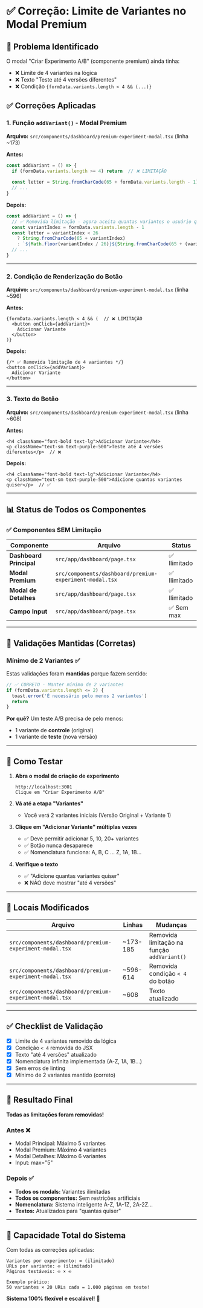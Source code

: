 # ✅ Correção: Limite de Variantes no Modal Premium

## 🎯 Problema Identificado

O modal "Criar Experimento A/B" (componente premium) ainda tinha:
- ❌ Limite de 4 variantes na lógica
- ❌ Texto "Teste até 4 versões diferentes"
- ❌ Condição `{formData.variants.length < 4 && (...)}`

## ✅ Correções Aplicadas

### 1. **Função `addVariant()` - Modal Premium**
**Arquivo:** `src/components/dashboard/premium-experiment-modal.tsx` (linha ~173)

**Antes:**
```typescript
const addVariant = () => {
  if (formData.variants.length >= 4) return  // ❌ LIMITAÇÃO
  
  const letter = String.fromCharCode(65 + formData.variants.length - 1)
  // ...
}
```

**Depois:**
```typescript
const addVariant = () => {
  // ✅ Removida limitação - agora aceita quantas variantes o usuário quiser
  const variantIndex = formData.variants.length - 1
  const letter = variantIndex < 26 
    ? String.fromCharCode(65 + variantIndex)
    : `${Math.floor(variantIndex / 26)}${String.fromCharCode(65 + (variantIndex % 26))}`
  // ...
}
```

---

### 2. **Condição de Renderização do Botão**
**Arquivo:** `src/components/dashboard/premium-experiment-modal.tsx` (linha ~596)

**Antes:**
```tsx
{formData.variants.length < 4 && (  // ❌ LIMITAÇÃO
  <button onClick={addVariant}>
    Adicionar Variante
  </button>
)}
```

**Depois:**
```tsx
{/* ✅ Removida limitação de 4 variantes */}
<button onClick={addVariant}>
  Adicionar Variante
</button>
```

---

### 3. **Texto do Botão**
**Arquivo:** `src/components/dashboard/premium-experiment-modal.tsx` (linha ~608)

**Antes:**
```tsx
<h4 className="font-bold text-lg">Adicionar Variante</h4>
<p className="text-sm text-purple-500">Teste até 4 versões diferentes</p>  // ❌
```

**Depois:**
```tsx
<h4 className="font-bold text-lg">Adicionar Variante</h4>
<p className="text-sm text-purple-500">Adicione quantas variantes quiser</p>  // ✅
```

---

## 📊 Status de Todos os Componentes

### ✅ Componentes SEM Limitação

| Componente | Arquivo | Status |
|------------|---------|--------|
| **Dashboard Principal** | `src/app/dashboard/page.tsx` | ✅ Ilimitado |
| **Modal Premium** | `src/components/dashboard/premium-experiment-modal.tsx` | ✅ Ilimitado |
| **Modal de Detalhes** | `src/app/dashboard/page.tsx` | ✅ Ilimitado |
| **Campo Input** | `src/app/dashboard/page.tsx` | ✅ Sem max |

---

## 🎯 Validações Mantidas (Corretas)

### Mínimo de 2 Variantes ✅
Estas validações foram **mantidas** porque fazem sentido:

```typescript
// ✅ CORRETO - Manter mínimo de 2 variantes
if (formData.variants.length <= 2) {
  toast.error('É necessário pelo menos 2 variantes')
  return
}
```

**Por quê?** Um teste A/B precisa de pelo menos:
- 1 variante de **controle** (original)
- 1 variante de **teste** (nova versão)

---

## 🧪 Como Testar

1. **Abra o modal de criação de experimento**
   ```
   http://localhost:3001
   Clique em "Criar Experimento A/B"
   ```

2. **Vá até a etapa "Variantes"**
   - Você verá 2 variantes iniciais (Versão Original + Variante 1)

3. **Clique em "Adicionar Variante" múltiplas vezes**
   - ✅ Deve permitir adicionar 5, 10, 20+ variantes
   - ✅ Botão nunca desaparece
   - ✅ Nomenclatura funciona: A, B, C ... Z, 1A, 1B...

4. **Verifique o texto**
   - ✅ "Adicione quantas variantes quiser"
   - ❌ NÃO deve mostrar "até 4 versões"

---

## 📝 Locais Modificados

| Arquivo | Linhas | Mudanças |
|---------|--------|----------|
| `src/components/dashboard/premium-experiment-modal.tsx` | ~173-185 | Removida limitação na função `addVariant()` |
| `src/components/dashboard/premium-experiment-modal.tsx` | ~596-614 | Removida condição `< 4` do botão |
| `src/components/dashboard/premium-experiment-modal.tsx` | ~608 | Texto atualizado |

---

## ✅ Checklist de Validação

- [x] Limite de 4 variantes removido da lógica
- [x] Condição `< 4` removida do JSX
- [x] Texto "até 4 versões" atualizado
- [x] Nomenclatura infinita implementada (A-Z, 1A, 1B...)
- [x] Sem erros de linting
- [x] Mínimo de 2 variantes mantido (correto)

---

## 🎊 Resultado Final

**Todas as limitações foram removidas!**

### Antes ❌
- Modal Principal: Máximo 5 variantes
- Modal Premium: Máximo 4 variantes
- Modal Detalhes: Máximo 6 variantes
- Input: max="5"

### Depois ✅
- **Todos os modals:** Variantes ilimitadas
- **Todos os componentes:** Sem restrições artificiais
- **Nomenclatura:** Sistema inteligente A-Z, 1A-1Z, 2A-2Z...
- **Textos:** Atualizados para "quantas quiser"

---

## 🚀 Capacidade Total do Sistema

Com todas as correções aplicadas:

```
Variantes por experimento: ∞ (ilimitado)
URLs por variante: ∞ (ilimitado)
Páginas testáveis: ∞ × ∞

Exemplo prático:
50 variantes × 20 URLs cada = 1.000 páginas em teste!
```

**Sistema 100% flexível e escalável!** 🎉

